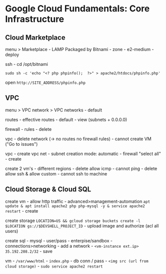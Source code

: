 # Google Cloud Fundamentals: Core Infrastructure

## Cloud Marketplace

menu > Marketplace - LAMP Packaged by Bitnami - zone - e2-medium - deploy

ssh - cd /opt/bitnami
```
sudo sh -c 'echo "<? php phpinfo();  ?>" > apache2/htdocs/phpinfo.php'
```

open `http://SITE_ADDRESS/phpinfo.php`

## VPC

menu > VPC network > VPC networks - default

routes - effective routes - default - view (subnets + 0.0.0.0)

firewall - rules - delete

vpc - delete network (-> no routes no firewall rules) - cannot create VM ("Go to issues")

vpc - create vpc net - subnet creation mode: automatic - firewall "select all" - create

create 2 vm's - different regions - delete allow icmp - cannot ping -  delete allow ssh & allow custom - cannot ssh to machine

## Cloud Storage & Cloud SQL

create vm - allow http traffic - advanced>management-automation `apt update & apt install apache2 php php-mysql -y & service apache2 restart` - create

create storage `LOCATION=US && gcloud storage buckets create -l $LOCATION gs://$DEVSHELL_PROJECT_ID` - upload image and authorize (acl all users)

create sql - mysql - user/pass - enterpise/sandbox - connections>networking - add a network - `<vm-instance ext.ip> 35.192.208.2/32` - save

vm - `/var/www/html` - `index.php` - db conn / pass - `<img src (url from cloud storage)` - `sudo service apache2 restart`


